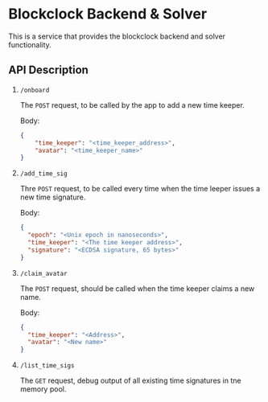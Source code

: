 # Blockclock Backend & Solver

This is a service that provides the blockclock backend and solver functionality.

## API Description

1.  `/onboard`
    
    The `POST` request, to be called by the app to add a new time keeper.

    Body:

    ```json
    {
	    "time_keeper": "<time_keeper_address>",
	    "avatar": "<time_keeper_name>"
    }
    ```
2.  `/add_time_sig`

    Thre `POST` request, to be called every time when the time leeper issues a new time signature.

    Body:

    ```json
    {
      "epoch": "<Unix epoch in nanoseconds>",
      "time_keeper": "<The time keeper address>",
      "signature": "<ECDSA signature, 65 bytes>"
    }
    ```
3.  `/claim_avatar`

    The `POST` request, should be called when the time keeper claims a new name.

    Body:

    ```json
    {
      "time_keeper": "<Address>",
      "avatar": "<New name>"
    }
    ```
4.  `/list_time_sigs`

    The `GET` request, debug output of all existing time signatures in tne memory pool.
